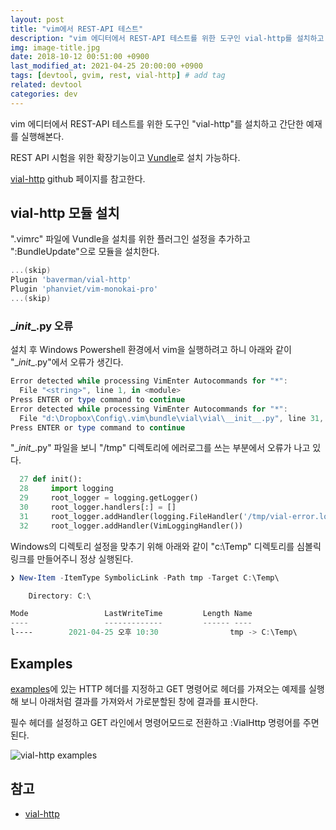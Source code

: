```yaml
---
layout: post
title: "vim에서 REST-API 테스트" 
description: "vim 에디터에서 REST-API 테스트를 위한 도구인 vial-http를 설치하고 간단한 예재를 실행해본다. "
img: image-title.jpg
date: 2018-10-12 00:51:00 +0900
last_modified_at: 2021-04-25 20:00:00 +0900
tags: [devtool, gvim, rest, vial-http] # add tag
related: devtool
categories: dev
---
```


vim 에디터에서 REST-API 테스트를 위한 도구인 "vial-http"를 설치하고 간단한 예재를 실행해본다.

REST API 시험을 위한 확장기능이고 [Vundle](https://github.com/VundleVim/Vundle.vim/blob/master/README_KR.md)로 설치 가능하다. 

[vial-http](https://github.com/baverman/vial-http/blob/master/README.md) github 페이지를 참고한다. 

<!--more-->

## vial-http 모듈 설치

".vimrc" 파일에 Vundle을 설치를 위한 플러그인 설정을 추가하고 ":BundleUpdate"으로 모듈을 설치한다. 

```powershell
...(skip)
Plugin 'baverman/vial-http'
Plugin 'phanviet/vim-monokai-pro'                                                                                  
...(skip)
```

### \__init__.py 오류 

설치 후 Windows Powershell 환경에서 vim을 실행하려고 하니 아래와 같이 "\__init__.py"에서 오류가 생긴다. 

```powershell
Error detected while processing VimEnter Autocommands for "*":
  File "<string>", line 1, in <module>
Press ENTER or type command to continue
Error detected while processing VimEnter Autocommands for "*":
  File "d:\Dropbox\Config\.vim\bundle\vial\vial\__init__.py", line 31, in init
Press ENTER or type command to continue
```

"\__init__.py" 파일을 보니 "/tmp" 디렉토리에 에러로그를 쓰는 부분에서 오류가 나고 있다.  

```python
  27 def init():
  28     import logging
  29     root_logger = logging.getLogger()
  30     root_logger.handlers[:] = []
  31     root_logger.addHandler(logging.FileHandler('/tmp/vial-error.log'))
  32     root_logger.addHandler(VimLoggingHandler())
 ```

Windows의 디렉토리 설정을 맞추기 위해 아래와 같이 "c:\Temp" 디렉토리를 심볼릭링크를 만들어주니 정상 실행된다. 

```powershell
❯ New-Item -ItemType SymbolicLink -Path tmp -Target C:\Temp\

    Directory: C:\

Mode                 LastWriteTime         Length Name
----                 -------------         ------ ----
l----        2021-04-25 오후 10:30                tmp -> C:\Temp\
```

## Examples

[examples](https://github.com/baverman/vial-http/blob/master/doc/tutorial.rst#id1)에 있는 HTTP 헤더를 지정하고 GET 명령어로 헤더를 가져오는 예제를 실행해 보니 아래처럼 결과를 가져와서 가로분할된 창에 결과를 표시한다. 

필수 헤더를 설정하고 GET 라인에서 명령어모드로 전환하고 :VialHttp 명령어를 주면 된다. 

![vial-http examples]({{site.baseurl}}/assets/img/vim_vial-http.png)

## 참고

- [vial-http](https://github.com/baverman/vial-http/blob/master/README.md)